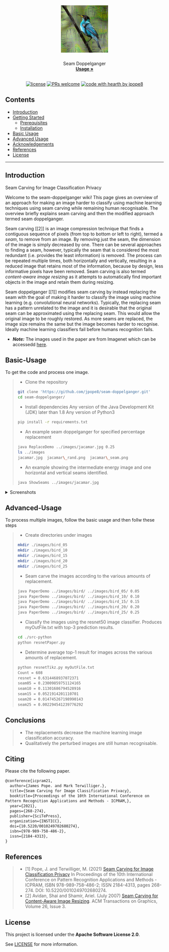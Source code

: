 <h1 align="center">
  <a href="https://github.com/jpope8/seam-doppelganger">
    <!-- Please provide path to your logo here -->
    <img src="docs/images/jacamar_seam.png" alt="Logo" width="150" height="150">
  </a>
</h1>

<div align="center">
  Seam Doppelganger
  <br />
  <a href="#basic-usage"><strong>Usage »</strong></a>
  <br />
  <!--
  <br />
  <a href="https://github.com/jpope8/seam-doppelganger/issues/new?assignees=&labels=bug&template=01_BUG_REPORT.md&title=bug%3A+">Report a Bug</a>
  ·
  <a href="https://github.com/jpope8/seam-doppelganger/issues/new?assignees=&labels=enhancement&template=02_FEATURE_REQUEST.md&title=feat%3A+">Request a Feature</a>
  .
  <a href="https://github.com/jpope8/seam-doppelganger/issues/new?assignees=&labels=question&template=04_SUPPORT_QUESTION.md&title=support%3A+">Ask a Question</a>
  -->
</div>

<div align="center">
<br />

[![license](https://img.shields.io/github/license/jpope8/seam-doppelganger.svg?style=flat-square)](LICENSE)
[![PRs welcome](https://img.shields.io/badge/PRs-welcome-ff69b4.svg?style=flat-square)](https://github.com/jpope8/seam-doppelganger/issues?q=is%3Aissue+is%3Aopen+label%3A%22help+wanted%22)
[![code with hearth by jpope8](https://img.shields.io/badge/%3C%2F%3E%20with%20%E2%99%A5%20by-jpope8-ff1414.svg?style=flat-square)](https://github.com/jpope8)

</div>

## Contents

- [Introduction](#introduction)
- [Getting Started](#getting-started)
  - [Prerequisites](#prerequisites)
  - [Installation](#installation)
- [Basic Usage](#basic-usage)
- [Advanced Usage](#advanced-usage)
- [Acknowledgements](#acknowledgements)
- [References](#references)
- [License](#license)


---


## Introduction
Seam Carving for Image Classification Privacy

Welcome to the seam-doppelganger wiki!  This page gives an overview of an approach for making an image harder to classify using machine learning techniques using seam carving while remaining human recognisable.  The overview briefly explains seam carving and then the modified approach termed seam doppelganger.<br>

Seam carving [[2]] is an image compression technique that finds a contiguous sequence of pixels (from top to bottom or left to right), termed a _seam_, to remove from an image.  By removing just the seam, the dimension of the image is simply decreased by one.  There can be several approaches to finding a seam, however, typically the seam that is considered the most redundant (i.e. provides the least information) is removed.  The process can be repeated multiple times, both horizontally and vertically, resulting in a reduced image that retains most of the information, because by design, less informative pixels have been removed.  Seam carving is also termed _content-aware image resizing_ as it attempts to automatically find important objects in the image and retain them during resizing.<br>

Seam doppelganger [[1]] modifies seam carving by instead replacing the seam with the goal of making it harder to classify the image using machine learning (e.g. convolutional neural networks).  Typically, the replacing seam has a pattern unrelated to the image and it is desirable that the original seam can be approximated using the replacing seam.  This would allow the original image to be roughly restored.  As more seams are replaced, the image size remains the same but the image becomes harder to recognise.  Ideally machine learning classifiers fail before humans recognition fails.<br>

* ___Note:___ The images used in the paper are from Imagenet which can be accessedd [here](https://www.image-net.org/).<br>


## Basic-Usage

To get the code and process one image.

> - Clone the repository
> ```bash
> git clone 'https://github.com/jpope8/seam-doppelganger.git'
> cd seam-doppelganger/
> ```
> - Install dependencies
> Any version of the Java Development Kit (JDK) later than 1.8
> Any version of Python3
> ```bash
> pip install -r requirements.txt
> ```
> - An example seam doppelganger for specified percentage replacement
> ```bash
> java ReplaceDemo ../images/jacamar.jpg 0.25
> ls ../images
> jacamar.jpg  jacamar\_rand.png  jacamar\_seam.png
> ```
> - An example showing the intermediate energy image and one horizontal and vertical seams identified.
> ```bash
> java ShowSeams ../images/jacamar.jpg
> ```

<details>
<summary>Screenshots</summary>
<br>

> **[?]**
> Please provide your screenshots here.

|                          Original Image                               |                       Seam Dopplegange Image                           |
| :-------------------------------------------------------------------: | :--------------------------------------------------------------------: |
| <img src="docs/images/jacamar.jpg" title="Original" width="75%"> | <img src="docs/images/jacamar_seam.png" title="Seam Doppelgange" width="75%"> |

|                          Restored Image                               |                             Random Image                               |
| :-------------------------------------------------------------------: | :--------------------------------------------------------------------: |
| <img src="docs/images/jacamar_unseam.jpg" title="Original" width="75%"> | <img src="docs/images/jacamar_rand.png" title="Seam Doppelgange" width="75%"> |

</details>


## Advanced-Usage

To process multiple images, follow the basic usage and then follw these steps

> - Create directories under images
> ```bash
> mkdir ./images/bird_05
> mkdir ./images/bird_10
> mkdir ./images/bird_15
> mkdir ./images/bird_20
> mkdir ./images/bird_25
> ```
> - Seam carve the images according to the various amounts of replacement.
> ```bash
> java PaperDemo ../images/bird/ ../images/bird_05/ 0.05
> java PaperDemo ../images/bird/ ../images/bird_10/ 0.10
> java PaperDemo ../images/bird/ ../images/bird_15/ 0.15
> java PaperDemo ../images/bird/ ../images/bird_20/ 0.20
> java PaperDemo ../images/bird/ ../images/bird_25/ 0.25
> ```
> - Classify the images using the resnet50 image classifier.  Produces myOutFile.txt with top-3 prediction results.
> ```bash
> cd ./src-python
> python resnetPaper.py
> ```
> - Determine average top-1 result for images across the various amounts of replacement.
> ```bash
> python resnetTikz.py myOutFile.txt
> Count = 608
> resnet = 0.6314468937072371
> seam05 = 0.23009859751124165
> seam10 = 0.11301686794528916
> seam15 = 0.0521914201110701
> seam20 = 0.014745267198990143
> seam25 = 0.002294541239776292
> ```


## Conclusions
> - The replacements decrease the machine learning image classification accuracy.
> - Qualitatively the perturbed images are still human recognisable.

## Citing

Please cite the following paper.

    @conference{icpram21,
      author={James Pope. and Mark Terwilliger.},
      title={Seam Carving for Image Classification Privacy},
      booktitle={Proceedings of the 10th International Conference on Pattern Recognition Applications and Methods - ICPRAM,},
      year={2021},
      pages={268-274},
      publisher={SciTePress},
      organization={INSTICC},
      doi={10.5220/0010249702680274},
      isbn={978-989-758-486-2},
      issn={2184-4313},
    }

## References
> - [1] Pope, J. and Terwilliger, M. (2021) [Seam Carving for Image Classification Privacy](https://www.scitepress.org/PublicationsDetail.aspx?ID=H8zqc3KCMlw=&t=1) In Proceedings of the 10th International Conference on Pattern Recognition Applications and Methods - ICPRAM, ISBN 978-989-758-486-2; ISSN 2184-4313, pages 268-274. DOI: 10.5220/0010249702680274.
> - [2] Avidan, Shai and Shamir, Ariel. (July 2007) [Seam Carving for Content-Aware Image Resizing](https://dl.acm.org/doi/10.1145/1276377.1276390). ACM Transactions on Graphics, Volume 26, Issue 3.



## License

This project is licensed under the **Apache Software License 2.0**.

See [LICENSE](LICENSE) for more information.

